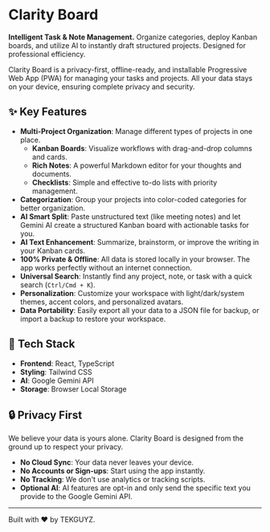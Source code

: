 # Clarity Board

**Intelligent Task & Note Management.** Organize categories, deploy Kanban boards, and utilize AI to instantly draft structured projects. Designed for professional efficiency.

Clarity Board is a privacy-first, offline-ready, and installable Progressive Web App (PWA) for managing your tasks and projects. All your data stays on your device, ensuring complete privacy and security.

## ✨ Key Features

- **Multi-Project Organization**: Manage different types of projects in one place.
  - **Kanban Boards**: Visualize workflows with drag-and-drop columns and cards.
  - **Rich Notes**: A powerful Markdown editor for your thoughts and documents.
  - **Checklists**: Simple and effective to-do lists with priority management.
- **Categorization**: Group your projects into color-coded categories for better organization.
- **AI Smart Split**: Paste unstructured text (like meeting notes) and let Gemini AI create a structured Kanban board with actionable tasks for you.
- **AI Text Enhancement**: Summarize, brainstorm, or improve the writing in your Kanban cards.
- **100% Private & Offline**: All data is stored locally in your browser. The app works perfectly without an internet connection.
- **Universal Search**: Instantly find any project, note, or task with a quick search (`Ctrl/Cmd + K`).
- **Personalization**: Customize your workspace with light/dark/system themes, accent colors, and personalized avatars.
- **Data Portability**: Easily export all your data to a JSON file for backup, or import a backup to restore your workspace.

## 🚀 Tech Stack

- **Frontend**: React, TypeScript
- **Styling**: Tailwind CSS
- **AI**: Google Gemini API
- **Storage**: Browser Local Storage

## 🔒 Privacy First

We believe your data is yours alone. Clarity Board is designed from the ground up to respect your privacy.
- **No Cloud Sync**: Your data never leaves your device.
- **No Accounts or Sign-ups**: Start using the app instantly.
- **No Tracking**: We don't use analytics or tracking scripts.
- **Optional AI**: AI features are opt-in and only send the specific text you provide to the Google Gemini API.

---

Built with ❤️ by TEKGUYZ.